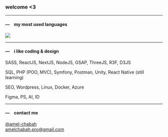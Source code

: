 <h3>welcome <3</h3>
 <hr>
  <h4>―&ensp;&ensp;my most used languages</h4><img src="https://github-readme-stats.vercel.app/api/top-langs?username=amelchabah&layout=compact&hide_title=true&hide_border=true&theme=github_dark"/>
  <hr>
 <h4>―&ensp;&ensp;i like coding & design</h4>
  <p>SASS, ReactJS, NextJS, NodeJS, GSAP, ThreeJS, R3F, D3JS</p>
  <p>SQL, PHP (POO, MVC), Symfony, Postman, Unity, React Native (still learning)</p>
  <p>SEO, Wordpress, Linux, Docker, Azure</p>
  <p>Figma, PS, AI, ID</p>
  <hr>
 
  <h4>―&ensp;&ensp;contact me</h4>
  <a href="https://www.linkedin.com/in/amel-chabah/" title="my linkedin" target="_blank">@amel-chabah
</a><br><a href="mailto:amelchabah.pro@gmail.com" title="my mail" target="_blank">amelchabah.pro@gmail.com</a>
</div>
